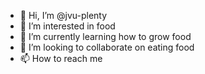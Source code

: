 - 👋 Hi, I’m @jvu-plenty
- 👀 I’m interested in food
- 🌱 I’m currently learning how to grow food
- 💞️ I’m looking to collaborate on eating food
- 📫 How to reach me

<!---
jvu-plenty/jvu-plenty is a ✨ special ✨ repository because its `README.md` (this file) appears on your GitHub profile.
You can click the Preview link to take a look at your changes.
--->
